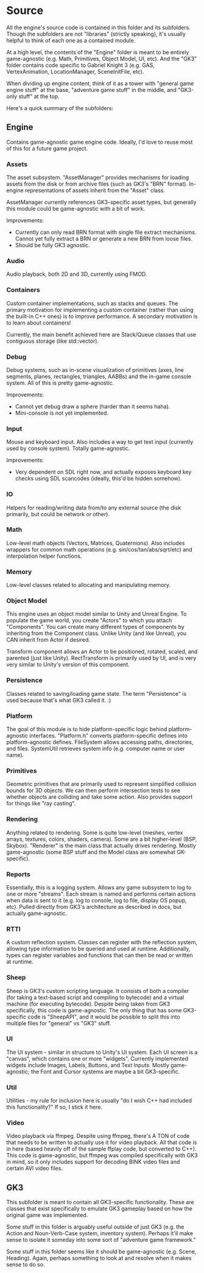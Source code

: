# Source
All the engine's source code is contained in this folder and its subfolders. Though the subfolders are not "libraries" (strictly speaking), it's usually helpful to think of each one as a contained module.

At a high level, the contents of the "Engine" folder is meant to be entirely game-agnostic (e.g. Math, Primitives, Object Model, UI, etc). And the "GK3" folder contains code specific to Gabriel Knight 3 (e.g. GAS, VertexAnimation, LocationManager, SceneInitFile, etc).

When dividing up engine content, think of it as a tower with "general game engine stuff" at the base, "adventure game stuff" in the middle, and "GK3-only stuff" at the top.

Here's a quick summary of the subfolders:

## Engine
Contains game-agnostic game engine code. Ideally, I'd love to reuse most of this for a future game project.

### Assets
The asset subsystem. "AssetManager" provides mechanisms for loading assets from the disk or from archive files (such as GK3's "BRN" format). In-engine representations of assets inherit from the "Asset" class.

AssetManager currently references GK3-specific asset types, but generally this module could be game-agnostic with a bit of work.

Improvements:
- Currently can only read BRN format with single file extract mechanisms. Cannot yet fully extract a BRN or generate a new BRN from loose files.
- Should be fully GK3 agnostic.

### Audio
Audio playback, both 2D and 3D, currently using FMOD.

### Containers
Custom container implementations, such as stacks and queues. The primary motivation for implementing a custom container (rather than using the built-in C++ ones) is to improve performance. A secondary motivation is to learn about containers!

Currently, the main benefit achieved here are Stack/Queue classes that use contiguous storage (like std::vector).

### Debug
Debug systems, such as in-scene visualization of primitives (axes, line segments, planes, rectangles, triangles, AABBs) and the in-game console system. All of this is pretty game-agnostic.

Improvements:
- Cannot yet debug draw a sphere (harder than it seems haha).
- Mini-console is not yet implemented.

### Input
Mouse and keyboard input. Also includes a way to get text input (currently used by console system). Totally game-agnostic.

Improvements:
- Very dependent on SDL right now, and actually exposes keyboard key checks using SDL scancodes (ideally, this'd be hidden somehow).

### IO
Helpers for reading/writing data from/to any external source (the disk primarily, but could be network or other).

### Math
Low-level math objects (Vectors, Matrices, Quaternions). Also includes wrappers for common math operations (e.g. sin/cos/tan/abs/sqrt/etc) and interpolation helper functions.

### Memory
Low-level classes related to allocating and manipulating memory.

### Object Model
This engine uses an object model similar to Unity and Unreal Engine. To populate the game world, you create "Actors" to which you attach "Components". You can create many different types of components by inheriting from the Component class. Unlike Unity (and like Unreal), you CAN inherit from Actor if desired.

Transform component allows an Actor to be positioned, rotated, scaled, and parented (just like Unity). RectTransform is primarily used by UI, and is very very similar to Unity's version of this component.

### Persistence
Classes related to saving/loading game state. The term "Persistence" is used because that's what GK3 called it. :)

### Platform
The goal of this module is to hide platform-specific logic behind platform-agnostic interfaces. "Platform.h" converts platform-specific defines into platform-agnostic defines. FileSystem allows accessing paths, directories, and files. SystemUtil retrieves system info (e.g. computer name or user name).

### Primitives
Geometric primitives that are primarily used to represent simplified collision bounds for 3D objects. We can then perform intersection tests to see whether objects are colliding and take some action. Also provides support for things like "ray casting".

### Rendering
Anything related to rendering. Some is quite low-level (meshes, vertex arrays, textures, colors, shaders, camera). Some are a bit higher-level (BSP, Skybox). "Renderer" is the main class that actually drives rendering. Mostly game-agnostic (some BSP stuff and the Model class are somewhat GK-specific).

### Reports
Essentially, this is a logging system. Allows any game subsystem to log to one or more "streams". Each stream is named and performs certain actions when data is sent to it (e.g. log to console, log to file, display OS popup, etc). Pulled directly from GK3's architecture as described in docs, but actually game-agnostic.

### RTTI
A custom reflection system. Classes can register with the reflection system, allowing type information to be queried and used at runtime. Additionally, types can register variables and functions that can then be read or written at runtime.

### Sheep
Sheep is GK3's custom scripting language. It consists of both a compiler (for taking a text-based script and compiling to bytecode) and a virtual machine (for executing bytecode). Despite being taken from GK3 specifically, this code is game-agnostic. The only thing that has some GK3-specific code is "SheepAPI", and it would be possible to split this into multiple files for "general" vs "GK3" stuff.

### UI
The UI system - similar in structure to Unity's UI system. Each UI screen is a "canvas", which contains one or more "widgets". Currently implemented widgets include Images, Labels, Buttons, and Text Inputs. Mostly game-agnostic; the Font and Cursor systems are maybe a bit GK3-specific.

### Util
Utilities - my rule for inclusion here is usually "do I wish C++ had included this functionality?" If so, I stick it here.

### Video
Video playback via ffmpeg. Despite using ffmpeg, there's A TON of code that needs to be written to actually use it for video playback. All that code is in here (based heavily off of the sample ffplay code, but converted to C++). This code is game-agnostic, but ffmpeg was compiled specifically with GK3 in mind, so it only includes support for decoding BINK video files and certain AVI video files.

## GK3
This subfolder is meant to contain all GK3-specific functionality. These are classes that exist specifically to emulate GK3 gameplay based on how the original game was implemented.

Some stuff in this folder is arguably useful outside of just GK3 (e.g. the Action and Noun-Verb-Case system, inventory system). Perhaps it'll make sense to isolate it someday into some sort of "adventure game framework."

Some stuff in this folder seems like it should be game-agnostic (e.g. Scene, Heading). Again, perhaps something to look at and resolve when it makes sense to do so.